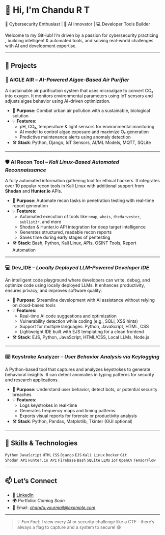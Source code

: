 # 👋 Hi, I'm Chandu R T

🔐 Cybersecurity Enthusiast | 🤖 AI Innovator | 💻 Developer Tools Builder

Welcome to my GitHub! I’m driven by a passion for  cybersecurity practicing , building intelligent & automated  tools, and solving real-world challenges with AI and development expertise.

---

## 🚀 Projects

### 🌱 AIGLE AIR – *AI-Powered Algae-Based Air Purifier*
A sustainable air purification system that uses microalgae to convert CO₂ into oxygen. It monitors environmental parameters using IoT sensors and adjusts algae behavior using AI-driven optimization.
- 📌 **Purpose**: Combat urban air pollution with a sustainable, biological solution
- 💡 **Features**:
  - pH, CO₂, temperature & light sensors for environmental monitoring
  - AI model to control algae exposure and maximize O₂ generation
  - Predictive maintenance alerts using anomaly detection
- 🛠️ **Stack**: Python, Django, IoT Sensors, AI/ML Models, MQTT, SQLite

---

### 🛡️ AI Recon Tool – *Kali Linux-Based Automated Reconnaissance*
A fully automated information gathering tool for ethical hackers. It integrates over 10 popular recon tools in Kali Linux with additional support from **Shodan** and **Hunter.io** APIs.
- 📌 **Purpose**: Automate recon tasks in penetration testing with real-time report generation
- 💡 **Features**:
  - Automated execution of tools like `nmap`, `whois`, `theHarvester`, `sublist3r`, and more
  - Shodan & Hunter.io API integration for deep target intelligence
  - Generates structured, readable recon reports
  - Saves time during early stages of pentesting
- 🛠️ **Stack**: Bash, Python, Kali Linux, APIs, OSINT Tools, Report Automation

---

### 💻 Dev_IDE – *Locally Deployed LLM-Powered Developer IDE*
An intelligent code playground where developers can write, debug, and optimize code using locally deployed LLMs. It enhances productivity, ensures privacy, and improves software quality.
- 📌 **Purpose**: Streamline development with AI assistance without relying on cloud-based tools
- 💡 **Features**:
  - Real-time AI code suggestions and optimization
  - Vulnerability detection while coding (e.g., SQLi, XSS hints)
  - Support for multiple languages: Python, JavaScript, HTML, CSS
  - Lightweight IDE built with EJS templating for a clean frontend
- 🛠️ **Stack**: EJS, Python, JavaScript, HTML/CSS, Local LLMs, Node.js

---

### ⌨️ Keystroke Analyzer – *User Behavior Analysis via Keylogging*
A Python-based tool that captures and analyzes keystrokes to generate behavioral insights. It can detect anomalies in typing patterns for security and research applications.
- 📌 **Purpose**: Understand user behavior, detect bots, or potential security breaches
- 💡 **Features**:
  - Logs keystrokes in real-time
  - Generates frequency maps and timing patterns
  - Exports visual reports for forensic or productivity analysis
- 🛠️ **Stack**: Python, Pandas, Matplotlib, Tkinter (GUI optional)

---

## 🧠 Skills & Technologies

`Python` `JavaScript` `HTML` `CSS` `Django` `EJS` `Kali Linux` `Docker` `Git`  
`Shodan API` `Hunter.io API` `Firebase` `Bash` `SQLite` `LLMs` `IoT` `OpenCV` `TensorFlow`

---

## 📫 Let’s Connect

- 🔗 [LinkedIn](https://linkedin.com/in/chandurt18)
- 🌍 Portfolio: *Coming Soon*
- 📧 Email: *chandu.yourmail@example.com*

---

> 💡 *Fun Fact:* I view every AI or security challenge like a CTF—there’s always a flag to capture and a system to secure! 😄
